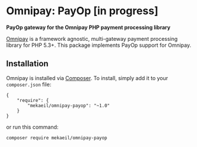 # Omnipay: PayOp [in progress]

**PayOp gateway for the Omnipay PHP payment processing library**

[Omnipay](https://github.com/omnipay/omnipay) is a framework agnostic, multi-gateway payment
processing library for PHP 5.3+. 
This package implements PayOp support for Omnipay.

## Installation

Omnipay is installed via [Composer](http://getcomposer.org/). To install, simply add it
to your `composer.json` file:

```
{
    "require": {
        "mekaeil/omnipay-payop": "~1.0"
    }
}
```

or run this command:
```
composer require mekaeil/omnipay-payop
```